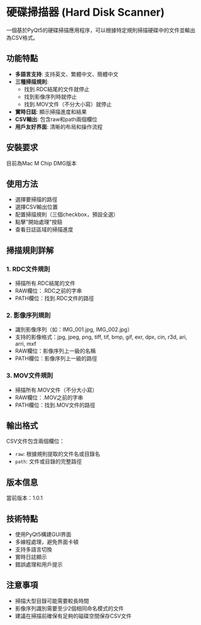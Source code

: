 # 硬碟掃描器 (Hard Disk Scanner)

一個基於PyQt5的硬碟掃描應用程序，可以根據特定規則掃描硬碟中的文件並輸出為CSV格式。

## 功能特點

- **多語言支持**: 支持英文、繁體中文、簡體中文
- **三種掃描規則**:
  - 找到.RDC結尾的文件就停止
  - 找到影像序列時就停止
  - 找到.MOV文件（不分大小寫）就停止
- **實時日誌**: 顯示掃描進度和結果
- **CSV輸出**: 包含raw和path兩個欄位
- **用戶友好界面**: 清晰的布局和操作流程

## 安裝要求
目前為Mac M Chip DMG版本

## 使用方法
   - 選擇要掃描的路徑
   - 選擇CSV輸出位置
   - 配置掃描規則（三個checkbox，預設全選）
   - 點擊"開始處理"按鈕
   - 查看日誌區域的掃描進度

## 掃描規則詳解

### 1. RDC文件規則
- 掃描所有.RDC結尾的文件
- RAW欄位：.RDC之前的字串
- PATH欄位：找到.RDC文件的路徑

### 2. 影像序列規則
- 識別影像序列（如：IMG_001.jpg, IMG_002.jpg）
- 支持的影像格式：jpg, jpeg, png, tiff, tif, bmp, gif, exr, dpx, cin, r3d, ari, arri, mxf
- RAW欄位：影像序列上一級的名稱
- PATH欄位：影像序列上一級的路徑

### 3. MOV文件規則
- 掃描所有.MOV文件（不分大小寫）
- RAW欄位：.MOV之前的字串
- PATH欄位：找到.MOV文件的路徑

## 輸出格式

CSV文件包含兩個欄位：
- `raw`: 根據規則提取的文件名或目錄名
- `path`: 文件或目錄的完整路徑

## 版本信息

當前版本：1.0.1

## 技術特點

- 使用PyQt5構建GUI界面
- 多線程處理，避免界面卡頓
- 支持多語言切換
- 實時日誌顯示
- 錯誤處理和用戶提示

## 注意事項

- 掃描大型目錄可能需要較長時間
- 影像序列識別需要至少2個相同命名模式的文件
- 建議在掃描前確保有足夠的磁碟空間保存CSV文件

